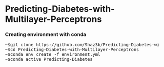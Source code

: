 # Predicting-Diabetes-with-Multilayer-Perceptrons




### Creating environment with conda

<pre>
~$git clone https://github.com/Shaz3b/Predicting-Diabetes-with-Multilayer-Perceptrons.git
~$cd Predicting-Diabetes-with-Multilayer-Perceptrons
~$conda env create -f environment.yml
~$conda active Predicting-Diabetes
</pre>
